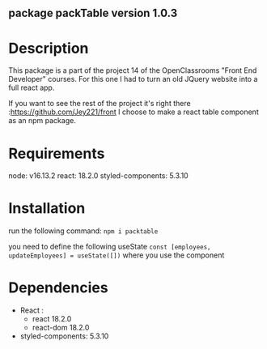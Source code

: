 ## package packTable version 1.0.3

# Description

This package is a part of the project 14 of the OpenClassrooms "Front End Developer" courses.
For this one I had to turn an old JQuery website into a full react app.

If you want to see the rest of the project it's right there :https://github.com/Jey221/front
I choose to make a react table component as an npm package.

# Requirements

node: v16.13.2
react: 18.2.0
styled-components: 5.3.10

# Installation

run the following command:
`npm i packtable`

you need to define the following useState `const [employees, updateEmployees] = useState([])` where you use the component

# Dependencies

- React :
  - react 18.2.0
  - react-dom 18.2.0
- styled-components: 5.3.10

